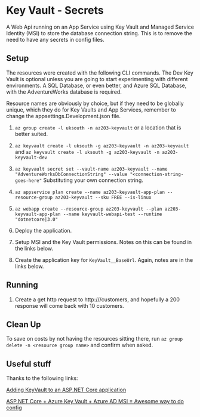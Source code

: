 # Key Vault - Secrets

A Web Api running on an App Service using Key Vault and Managed Service Identity (MSI) to store the database connection string. This is to remove the need to have any secrets in config files.

## Setup

The resources were created with the following CLI commands. The Dev Key Vault is optional unless you are going to start experimenting with different environments. A SQL Database, or even better, and Azure SQL Database, with the AdventureWorks database is required.

Resource names are obviously by choice, but if they need to be globally unique, which they do for Key Vaults and App Services, remember to change the appsettings.Development.json file.

1. ```az group create -l uksouth -n az203-keyvault``` or a location that is better suited.

2. ```az keyvault create -l uksouth -g az203-keyvault -n az203-keyvault``` and ```az keyvault create -l uksouth -g az203-keyvault -n az203-keyvault-dev```

3. ```az keyvault secret set --vault-name az203-keyvault --name "AdventureWorksDbConnectionString" --value "<connection-string-goes-here"``` Substituting your own connection string.

4. ```az appservice plan create --name az203-keyvault-app-plan --resource-group az203-keyvault --sku FREE --is-linux```

5. ```az webapp create --resource-group az203-keyvault --plan az203-keyvault-app-plan --name keyvault-webapi-test --runtime "dotnetcore|3.0"```

6. Deploy the application.

7. Setup MSI and the Key Vault permissions. Notes on this can be found in the links below.

8. Create the application key for `KeyVault__BaseUrl`. Again, notes are in the links below.

## Running
1. Create a get http request to http://<url>/customers, and hopefully a 200 response will come back with 10 customers.

## Clean Up
To save on costs by not having the resources sitting there, run ```az group delete -n <resource group name>``` and confirm when asked.

## Useful stuff
Thanks to the following links:

[Adding KeyVault to an ASP.NET Core application](https://medium.com/@dneimke/add-keyvault-to-an-asp-net-core-application-cab1012d2b60)

[ASP.NET Core + Azure Key Vault + Azure AD MSI = Awesome way to do config](https://joonasw.net/view/aspnet-core-azure-keyvault-msi)
